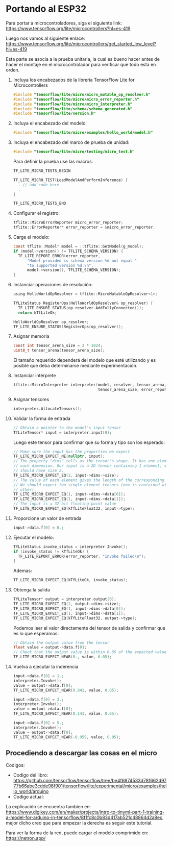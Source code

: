 # Portando al ESP32

Para portar a microcontroladores, siga el siguiente link: https://www.tensorflow.org/lite/microcontrollers?hl=es-419

Luego nos vamos al siguiente enlace: https://www.tensorflow.org/lite/microcontrollers/get_started_low_level?hl=es-419

Esta parte se asocia a la prueba unitaria, la cual es bueno hacer antes de hacer el montaje en el microcontrolador para verificar que todo esta en orden.

1. Incluya los encabezados de la libreria TensorFlow Lite for Microcontrollers

    ```c
    #include "tensorflow/lite/micro/micro_mutable_op_resolver.h"
    #include "tensorflow/lite/micro/micro_error_reporter.h"
    #include "tensorflow/lite/micro/micro_interpreter.h"
    #include "tensorflow/lite/schema/schema_generated.h"
    #include "tensorflow/lite/version.h"
    ```

2. Incluya el encabezado del modelo:
       
    ```c
    #include "tensorflow/lite/micro/examples/hello_world/model.h"
    ```

3. Incluya el encabezado del marco de prueba de unidad:
   
   ```c
   #include "tensorflow/lite/micro/testing/micro_test.h"
   ```

   Para definir la prueba use las macros:
   
    ```c
    TF_LITE_MICRO_TESTS_BEGIN
    
    TF_LITE_MICRO_TEST(LoadModelAndPerformInference) {
      . // add code here
      .
    }
    
    TF_LITE_MICRO_TESTS_END
    ```

4. Configurar el registro:

    ```c
    tflite::MicroErrorReporter micro_error_reporter;
    tflite::ErrorReporter* error_reporter = &micro_error_reporter;
    ```

5. Carge el modelo:
   
    ```c
    const tflite::Model* model = ::tflite::GetModel(g_model);
    if (model->version() != TFLITE_SCHEMA_VERSION) {
      TF_LITE_REPORT_ERROR(error_reporter,
          "Model provided is schema version %d not equal "
          "to supported version %d.\n",
          model->version(), TFLITE_SCHEMA_VERSION);
    }
    ```

6. Instanciar operaciones de resolución:
   
    ```c
    using HelloWorldOpResolver = tflite::MicroMutableOpResolver<1>;
    
    TfLiteStatus RegisterOps(HelloWorldOpResolver& op_resolver) {
      TF_LITE_ENSURE_STATUS(op_resolver.AddFullyConnected());
      return kTfLiteOk;
    
    ```

    ```c
    HelloWorldOpResolver op_resolver;
    TF_LITE_ENSURE_STATUS(RegisterOps(op_resolver));
    ```

7. Asignar memoria 


    ```c
    const int tensor_arena_size = 2 * 1024;
    uint8_t tensor_arena[tensor_arena_size];
    ```
    
    El tamaño requerido dependerá del modelo que esté utilizando y es posible que deba determinarse mediante experimentación.

8. Instanciar intérprete

    ```c
    tflite::MicroInterpreter interpreter(model, resolver, tensor_arena,
                                         tensor_arena_size, error_reporter);
    ```

9. Asignar tensores

    ```c
    interpreter.AllocateTensors();
    ```

10. Validar la forma de entrada

    ```c
    // Obtain a pointer to the model's input tensor
    TfLiteTensor* input = interpreter.input(0);
    ```

    Luego este tensor para confirmar que su forma y tipo son los esperado:

    ```c
    // Make sure the input has the properties we expect
    TF_LITE_MICRO_EXPECT_NE(nullptr, input);
    // The property "dims" tells us the tensor's shape. It has one element for
    // each dimension. Our input is a 2D tensor containing 1 element, so "dims"
    // should have size 2.
    TF_LITE_MICRO_EXPECT_EQ(2, input->dims->size);
    // The value of each element gives the length of the corresponding tensor.
    // We should expect two single element tensors (one is contained within the
    // other).
    TF_LITE_MICRO_EXPECT_EQ(1, input->dims->data[0]);
    TF_LITE_MICRO_EXPECT_EQ(1, input->dims->data[1]);
    // The input is a 32 bit floating point value
    TF_LITE_MICRO_EXPECT_EQ(kTfLiteFloat32, input->type);
    ```

11. Proporcione un valor de entrada

    ```c
    input->data.f[0] = 0.;
    ```

12. Ejecutar el modelo:

    ```c
    TfLiteStatus invoke_status = interpreter.Invoke();
    if (invoke_status != kTfLiteOk) {
      TF_LITE_REPORT_ERROR(error_reporter, "Invoke failed\n");
    }
    ```
    
    Ademas:
    
    ```c
    TF_LITE_MICRO_EXPECT_EQ(kTfLiteOk, invoke_status);
    ```

13. Obtenga la salida

    ```c
    TfLiteTensor* output = interpreter.output(0);
    TF_LITE_MICRO_EXPECT_EQ(2, output->dims->size);
    TF_LITE_MICRO_EXPECT_EQ(1, input->dims->data[0]);
    TF_LITE_MICRO_EXPECT_EQ(1, input->dims->data[1]);
    TF_LITE_MICRO_EXPECT_EQ(kTfLiteFloat32, output->type);
    ```

    Podemos leer el valor directamente del tensor de salida y confirmar que es lo que esperamos:
    
    ```c
    // Obtain the output value from the tensor
    float value = output->data.f[0];
    // Check that the output value is within 0.05 of the expected value
    TF_LITE_MICRO_EXPECT_NEAR(0., value, 0.05);
    ```

14. Vuelva a ejecutar la inderencia

    ```c
    input->data.f[0] = 1.;
    interpreter.Invoke();
    value = output->data.f[0];
    TF_LITE_MICRO_EXPECT_NEAR(0.841, value, 0.05);
    
    input->data.f[0] = 3.;
    interpreter.Invoke();
    value = output->data.f[0];
    TF_LITE_MICRO_EXPECT_NEAR(0.141, value, 0.05);
    
    input->data.f[0] = 5.;
    interpreter.Invoke();
    value = output->data.f[0];
    TF_LITE_MICRO_EXPECT_NEAR(-0.959, value, 0.05);
    ```

## Procediendo a descargar las cosas en el micro

Codigos:
* Codigo del libro: https://github.com/tensorflow/tensorflow/tree/be4f6874533d78f662d9777b66abe3cdde98f901/tensorflow/lite/experimental/micro/examples/hello_world/arduino
* Codigo actual: 

La explicación se encuentra tambien en: https://www.digikey.com/en/maker/projects/intro-to-tinyml-part-1-training-a-model-for-arduino-in-tensorflow/8f1fc8c0b83d417ab521c48864d2a8ec, mejor dicho creo que para empezar la derecha es seguir este tutorial.

Para ver la forma de la red, puede cargar el modelo comprimido en: https://netron.app/




